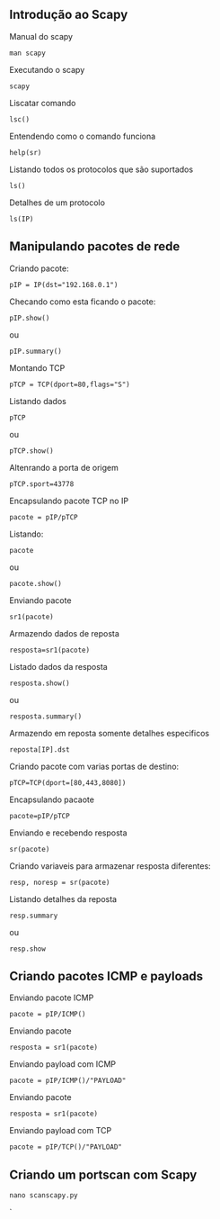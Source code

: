 ## Introdução ao Scapy

Manual do scapy

`man scapy`

Executando o scapy

`scapy`

Liscatar comando 

`lsc()`

Entendendo como o comando funciona

`help(sr)`

Listando todos os protocolos que são suportados

`ls()`

Detalhes de um protocolo

`ls(IP)`

## Manipulando pacotes de rede

Criando pacote:

`pIP = IP(dst="192.168.0.1")`

Checando como esta ficando o pacote:

`pIP.show()`

ou

`pIP.summary()`

Montando TCP

`pTCP = TCP(dport=80,flags="S")`

Listando dados

`pTCP`

ou

`pTCP.show()`

Altenrando a porta de origem

`pTCP.sport=43778`

Encapsulando pacote TCP no IP

`pacote = pIP/pTCP`

Listando:

`pacote`

ou 

`pacote.show()`

Enviando pacote

`sr1(pacote)`

Armazendo dados de reposta

`resposta=sr1(pacote)`

Listado dados da resposta

`resposta.show()`

ou 

`resposta.summary()`

Armazendo em reposta somente detalhes especificos

`reposta[IP].dst`

Criando pacote com varias portas de destino:

`pTCP=TCP(dport=[80,443,8080])`

Encapsulando pacaote

`pacote=pIP/pTCP`

Enviando e recebendo resposta

`sr(pacote)`

Criando variaveis para armazenar resposta diferentes:

`resp, noresp = sr(pacote)`

Listando detalhes da reposta

`resp.summary`

ou

`resp.show`

## Criando pacotes ICMP e payloads

Enviando pacote ICMP

`pacote = pIP/ICMP()`

Enviando pacote

`resposta = sr1(pacote)`

Enviando payload com ICMP

`pacote = pIP/ICMP()/"PAYLOAD"`

Enviando pacote

`resposta = sr1(pacote)`

Enviando payload com TCP

`pacote = pIP/TCP()/"PAYLOAD"`


## Criando um portscan com Scapy

`nano scanscapy.py`

`








